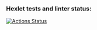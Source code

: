 ### Hexlet tests and linter status:
[![Actions Status](https://github.com/guserIln/qa-auto-engineer-javascript-project-84/workflows/hexlet-check/badge.svg)](https://github.com/guserIln/qa-auto-engineer-javascript-project-84/actions)